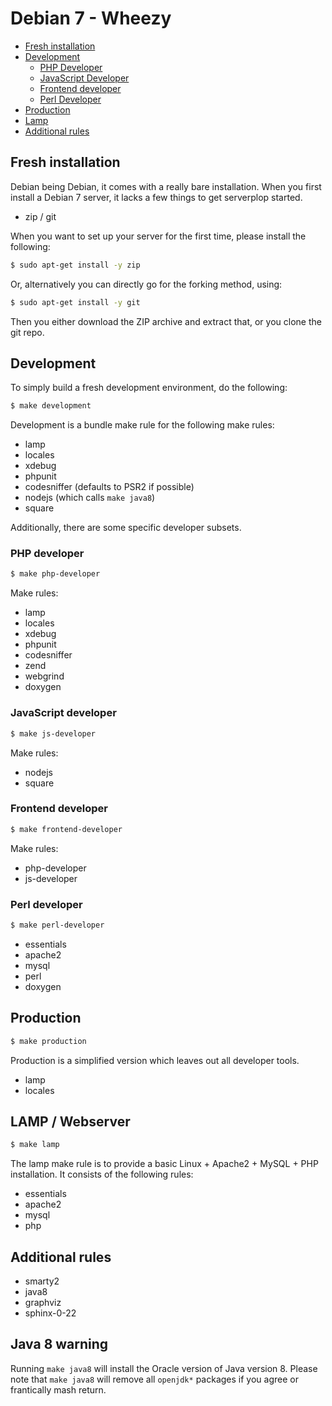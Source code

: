 # Debian 7 - Wheezy

- [Fresh installation](#fresh-installation)
- [Development](#development)
  - [PHP Developer](#php-developer)
  - [JavaScript Developer](#javascript-developer)
  - [Frontend developer](#frontend-developer)
  - [Perl Developer](#perl-developer)
- [Production](#production)
- [Lamp](#lamp)
- [Additional rules](#additional-rules)

## Fresh installation

Debian being Debian, it comes with a really bare installation.
When you first install a Debian 7 server, it lacks a few things to get serverplop started.

- zip / git

When you want to set up your server for the first time, please install the following:

```bash
$ sudo apt-get install -y zip
```

Or, alternatively you can directly go for the forking method, using:

```bash
$ sudo apt-get install -y git
```

Then you either download the ZIP archive and extract that, or you clone the git repo.

## Development

To simply build a fresh development environment, do the following:

```bash
$ make development
```

Development is a bundle make rule for the following make rules:

- lamp
- locales
- xdebug
- phpunit
- codesniffer (defaults to PSR2 if possible)
- nodejs (which calls `make java8`)
- square

Additionally, there are some specific developer subsets.

### PHP developer

```bash
$ make php-developer
```

Make rules:

- lamp
- locales
- xdebug
- phpunit
- codesniffer
- zend
- webgrind
- doxygen

### JavaScript developer

```bash
$ make js-developer
```

Make rules:

- nodejs
- square

### Frontend developer

```bash
$ make frontend-developer
```

Make rules:

- php-developer
- js-developer

### Perl developer

```bash
$ make perl-developer
```

- essentials
- apache2
- mysql
- perl
- doxygen

## Production

```bash
$ make production
```

Production is a simplified version which leaves out all developer tools.

- lamp
- locales

## LAMP / Webserver

```bash
$ make lamp
```
The lamp make rule is to provide a basic Linux + Apache2 + MySQL + PHP installation. It consists of the following rules:

- essentials
- apache2
- mysql
- php

## Additional rules

- smarty2
- java8
- graphviz
- sphinx-0-22

## Java 8 warning

Running `make java8` will install the Oracle version of Java version 8.
Please note that `make java8` will remove all `openjdk*` packages if you agree or frantically mash return.
